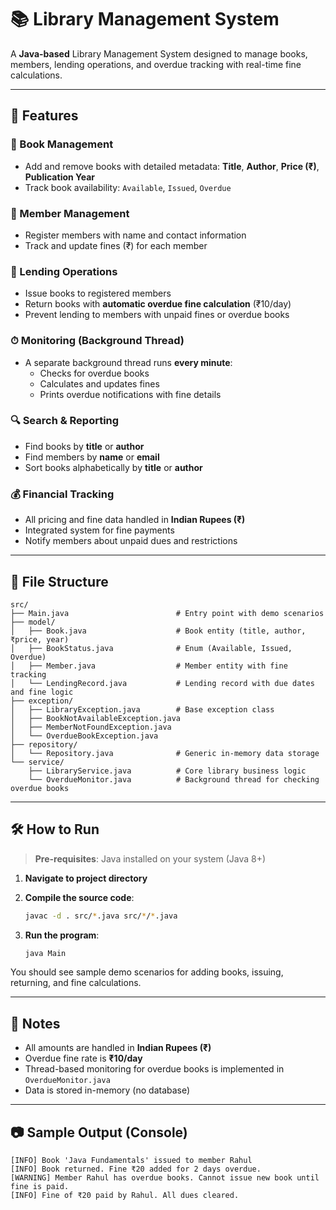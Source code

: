 # 📚 Library Management System

A **Java-based** Library Management System designed to manage books, members, lending operations, and overdue tracking with real-time fine calculations.

---

## 🚀 Features

### 📖 Book Management
- Add and remove books with detailed metadata: **Title**, **Author**, **Price (₹)**, **Publication Year**
- Track book availability: `Available`, `Issued`, `Overdue`

### 👥 Member Management
- Register members with name and contact information
- Track and update fines (₹) for each member

### 🔄 Lending Operations
- Issue books to registered members
- Return books with **automatic overdue fine calculation** (₹10/day)
- Prevent lending to members with unpaid fines or overdue books

### ⏱ Monitoring (Background Thread)
- A separate background thread runs **every minute**:
  - Checks for overdue books
  - Calculates and updates fines
  - Prints overdue notifications with fine details

### 🔍 Search & Reporting
- Find books by **title** or **author**
- Find members by **name** or **email**
- Sort books alphabetically by **title** or **author**

### 💰 Financial Tracking
- All pricing and fine data handled in **Indian Rupees (₹)**
- Integrated system for fine payments
- Notify members about unpaid dues and restrictions

---

## 📂 File Structure

```
src/
├── Main.java                        # Entry point with demo scenarios
├── model/
│   ├── Book.java                    # Book entity (title, author, ₹price, year)
│   ├── BookStatus.java              # Enum (Available, Issued, Overdue)
│   ├── Member.java                  # Member entity with fine tracking
│   └── LendingRecord.java           # Lending record with due dates and fine logic
├── exception/
│   ├── LibraryException.java        # Base exception class
│   ├── BookNotAvailableException.java
│   ├── MemberNotFoundException.java
│   └── OverdueBookException.java
├── repository/
│   └── Repository.java              # Generic in-memory data storage
└── service/
    ├── LibraryService.java          # Core library business logic
    └── OverdueMonitor.java          # Background thread for checking overdue books
```

---

## 🛠 How to Run

> **Pre-requisites**: Java installed on your system (Java 8+)

1. **Navigate to project directory**

2. **Compile the source code**:
   ```bash
   javac -d . src/*.java src/*/*.java
   ```

3. **Run the program**:
   ```bash
   java Main
   ```

You should see sample demo scenarios for adding books, issuing, returning, and fine calculations.

---

## 📌 Notes

- All amounts are handled in **Indian Rupees (₹)**
- Overdue fine rate is **₹10/day**
- Thread-based monitoring for overdue books is implemented in `OverdueMonitor.java`
- Data is stored in-memory (no database)

---

## 📷 Sample Output (Console)

```
[INFO] Book 'Java Fundamentals' issued to member Rahul
[INFO] Book returned. Fine ₹20 added for 2 days overdue.
[WARNING] Member Rahul has overdue books. Cannot issue new book until fine is paid.
[INFO] Fine of ₹20 paid by Rahul. All dues cleared.
```
